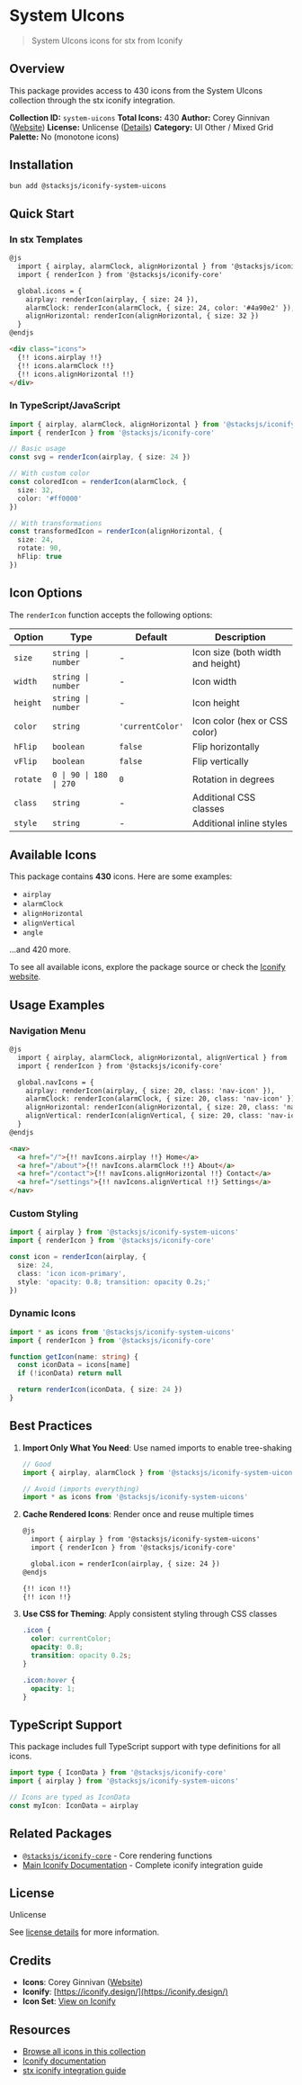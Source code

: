 # System UIcons

> System UIcons icons for stx from Iconify

## Overview

This package provides access to 430 icons from the System UIcons collection through the stx iconify integration.

**Collection ID:** `system-uicons`
**Total Icons:** 430
**Author:** Corey Ginnivan ([Website](https://github.com/CoreyGinnivan/system-uicons))
**License:** Unlicense ([Details](https://github.com/CoreyGinnivan/system-uicons/blob/master/LICENSE))
**Category:** UI Other / Mixed Grid
**Palette:** No (monotone icons)

## Installation

```bash
bun add @stacksjs/iconify-system-uicons
```

## Quick Start

### In stx Templates

```html
@js
  import { airplay, alarmClock, alignHorizontal } from '@stacksjs/iconify-system-uicons'
  import { renderIcon } from '@stacksjs/iconify-core'

  global.icons = {
    airplay: renderIcon(airplay, { size: 24 }),
    alarmClock: renderIcon(alarmClock, { size: 24, color: '#4a90e2' }),
    alignHorizontal: renderIcon(alignHorizontal, { size: 32 })
  }
@endjs

<div class="icons">
  {!! icons.airplay !!}
  {!! icons.alarmClock !!}
  {!! icons.alignHorizontal !!}
</div>
```

### In TypeScript/JavaScript

```typescript
import { airplay, alarmClock, alignHorizontal } from '@stacksjs/iconify-system-uicons'
import { renderIcon } from '@stacksjs/iconify-core'

// Basic usage
const svg = renderIcon(airplay, { size: 24 })

// With custom color
const coloredIcon = renderIcon(alarmClock, {
  size: 32,
  color: '#ff0000'
})

// With transformations
const transformedIcon = renderIcon(alignHorizontal, {
  size: 24,
  rotate: 90,
  hFlip: true
})
```

## Icon Options

The `renderIcon` function accepts the following options:

| Option | Type | Default | Description |
|--------|------|---------|-------------|
| `size` | `string \| number` | - | Icon size (both width and height) |
| `width` | `string \| number` | - | Icon width |
| `height` | `string \| number` | - | Icon height |
| `color` | `string` | `'currentColor'` | Icon color (hex or CSS color) |
| `hFlip` | `boolean` | `false` | Flip horizontally |
| `vFlip` | `boolean` | `false` | Flip vertically |
| `rotate` | `0 \| 90 \| 180 \| 270` | `0` | Rotation in degrees |
| `class` | `string` | - | Additional CSS classes |
| `style` | `string` | - | Additional inline styles |

## Available Icons

This package contains **430** icons. Here are some examples:

- `airplay`
- `alarmClock`
- `alignHorizontal`
- `alignVertical`
- `angle`

...and 420 more.

To see all available icons, explore the package source or check the [Iconify website](https://icon-sets.iconify.design/system-uicons/).

## Usage Examples

### Navigation Menu

```html
@js
  import { airplay, alarmClock, alignHorizontal, alignVertical } from '@stacksjs/iconify-system-uicons'
  import { renderIcon } from '@stacksjs/iconify-core'

  global.navIcons = {
    airplay: renderIcon(airplay, { size: 20, class: 'nav-icon' }),
    alarmClock: renderIcon(alarmClock, { size: 20, class: 'nav-icon' }),
    alignHorizontal: renderIcon(alignHorizontal, { size: 20, class: 'nav-icon' }),
    alignVertical: renderIcon(alignVertical, { size: 20, class: 'nav-icon' })
  }
@endjs

<nav>
  <a href="/">{!! navIcons.airplay !!} Home</a>
  <a href="/about">{!! navIcons.alarmClock !!} About</a>
  <a href="/contact">{!! navIcons.alignHorizontal !!} Contact</a>
  <a href="/settings">{!! navIcons.alignVertical !!} Settings</a>
</nav>
```

### Custom Styling

```typescript
import { airplay } from '@stacksjs/iconify-system-uicons'
import { renderIcon } from '@stacksjs/iconify-core'

const icon = renderIcon(airplay, {
  size: 24,
  class: 'icon icon-primary',
  style: 'opacity: 0.8; transition: opacity 0.2s;'
})
```

### Dynamic Icons

```typescript
import * as icons from '@stacksjs/iconify-system-uicons'
import { renderIcon } from '@stacksjs/iconify-core'

function getIcon(name: string) {
  const iconData = icons[name]
  if (!iconData) return null

  return renderIcon(iconData, { size: 24 })
}
```

## Best Practices

1. **Import Only What You Need**: Use named imports to enable tree-shaking
   ```typescript
   // Good
   import { airplay, alarmClock } from '@stacksjs/iconify-system-uicons'

   // Avoid (imports everything)
   import * as icons from '@stacksjs/iconify-system-uicons'
   ```

2. **Cache Rendered Icons**: Render once and reuse multiple times
   ```html
   @js
     import { airplay } from '@stacksjs/iconify-system-uicons'
     import { renderIcon } from '@stacksjs/iconify-core'

     global.icon = renderIcon(airplay, { size: 24 })
   @endjs

   {!! icon !!}
   {!! icon !!}
   ```

3. **Use CSS for Theming**: Apply consistent styling through CSS classes
   ```css
   .icon {
     color: currentColor;
     opacity: 0.8;
     transition: opacity 0.2s;
   }

   .icon:hover {
     opacity: 1;
   }
   ```

## TypeScript Support

This package includes full TypeScript support with type definitions for all icons.

```typescript
import type { IconData } from '@stacksjs/iconify-core'
import { airplay } from '@stacksjs/iconify-system-uicons'

// Icons are typed as IconData
const myIcon: IconData = airplay
```

## Related Packages

- [`@stacksjs/iconify-core`](../iconify-core) - Core rendering functions
- [Main Iconify Documentation](../../docs/iconify.md) - Complete iconify integration guide

## License

Unlicense

See [license details](https://github.com/CoreyGinnivan/system-uicons/blob/master/LICENSE) for more information.

## Credits

- **Icons**: Corey Ginnivan ([Website](https://github.com/CoreyGinnivan/system-uicons))
- **Iconify**: [https://iconify.design/](https://iconify.design/)
- **Icon Set**: [View on Iconify](https://icon-sets.iconify.design/system-uicons/)

## Resources

- [Browse all icons in this collection](https://icon-sets.iconify.design/system-uicons/)
- [Iconify documentation](https://iconify.design/docs/)
- [stx iconify integration guide](../../docs/iconify.md)
